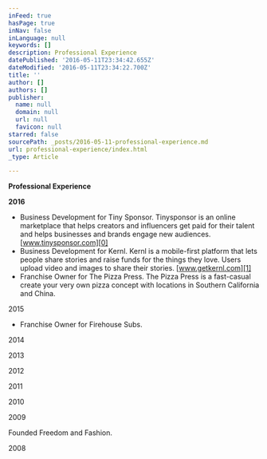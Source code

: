 ```yaml
---
inFeed: true
hasPage: true
inNav: false
inLanguage: null
keywords: []
description: Professional Experience
datePublished: '2016-05-11T23:34:42.655Z'
dateModified: '2016-05-11T23:34:22.700Z'
title: ''
author: []
authors: []
publisher:
  name: null
  domain: null
  url: null
  favicon: null
starred: false
sourcePath: _posts/2016-05-11-professional-experience.md
url: professional-experience/index.html
_type: Article

---
```

**Professional Experience**

**2016**

* Business Development for Tiny Sponsor. Tinysponsor is an online marketplace that helps creators and influencers get paid for their talent and helps businesses and brands engage new audiences. [www.tinysponsor.com][0]
* Business Development for Kernl. Kernl is a mobile-first platform that lets people share stories and raise funds for the things they love. Users upload video and images to share their stories. [www.getkernl.com][1]
* Franchise Owner for The Pizza Press. The Pizza Press is a fast-casual create your very own pizza concept with locations in Southern California and China. 

2015

* Franchise Owner for Firehouse Subs. 

2014

2013

2012

2011

2010

2009

Founded Freedom and Fashion. 

2008


[0]: www.tinysponsor.com
[1]: www.getkernl.com